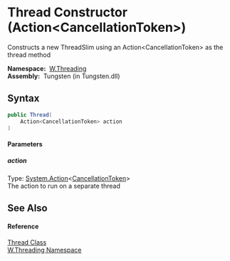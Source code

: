 Thread Constructor (Action&lt;CancellationToken>)
=================================================
   Constructs a new ThreadSlim using an Action&lt;CancellationToken> as the thread method

  **Namespace:**  [W.Threading][1]  
  **Assembly:**  Tungsten (in Tungsten.dll)

Syntax
------

```csharp
public Thread(
	Action<CancellationToken> action
)
```

#### Parameters

##### *action*
Type: [System.Action][2]&lt;[CancellationToken][3]>  
The action to run on a separate thread


See Also
--------

#### Reference
[Thread Class][4]  
[W.Threading Namespace][1]  

[1]: ../README.md
[2]: http://msdn.microsoft.com/en-us/library/018hxwa8
[3]: http://msdn.microsoft.com/en-us/library/dd384802
[4]: README.md